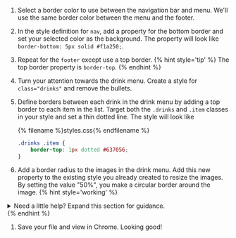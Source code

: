 1. Select a border color to use between the navigation bar and menu. We'll use the same border color between the menu and the footer.

1. In the style definition for `nav`, add a property for the bottom border and set your selected color as the background. The property will look like `border-bottom: 5px solid #f1a250;`.

1. Repeat for the `footer` except use a top border.
   {% hint style='tip' %}
The top border property is `border-top`.
   {% endhint %}

1. Turn your attention towards the drink menu. Create a style for `class="drinks"` and remove the bullets.

1. Define borders between each drink in the drink menu by adding a top border to each item in the list. Target both the `.drinks` and `.item` classes in your style and set a thin dotted line. The style will look like
    
    {% filename %}styles.css{% endfilename %}
    ```css
    .drinks .item {
        border-top: 1px dotted #637056;
    }
    ```
1. Add a border radius to the images in the drink menu. Add this new property to the existing style you already created to resize the images. By setting the value "50%", you make a circular border around the image. 
  {% hint style='working' %}
<details>
<summary>
Need a little help? Expand this section for guidance. 
</summary>
We already have a style declared for <code>.drinks img</code>. Add <code>border-radius: 50%;</code> to it. 
</details>
   {% endhint %}
    
1. Save your file and view in Chrome. Looking good!